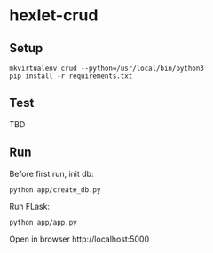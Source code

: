 # hexlet-crud

## Setup
```
mkvirtualenv crud --python=/usr/local/bin/python3
pip install -r requirements.txt
```

## Test
TBD

## Run
Before first run, init db:
```
python app/create_db.py
```

Run FLask:
```
python app/app.py
```

Open in browser http://localhost:5000